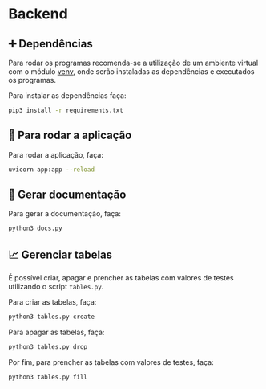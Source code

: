 # Backend

## ➕ Dependências

Para rodar os programas recomenda-se a utilização de um ambiente virtual com o módulo [venv](https://docs.python.org/pt-br/3/library/venv.html#module-venv), onde serão instaladas as dependências e executados os programas.

Para instalar as dependências faça:

```bash
pip3 install -r requirements.txt
```

## 🚀 Para rodar a aplicação

Para rodar a aplicação, faça:

```bash
uvicorn app:app --reload
```

## 📝 Gerar documentação

Para gerar a documentação, faça:

```bash
python3 docs.py
```

## 📈 Gerenciar tabelas

É possível criar, apagar e prencher as tabelas com valores de testes utilizando o script `tables.py`. 

Para criar as tabelas, faça:

```bash
python3 tables.py create
```

Para apagar as tabelas, faça:

```bash
python3 tables.py drop
```

Por fim, para prencher as tabelas com valores de testes, faça:

```bash
python3 tables.py fill
```